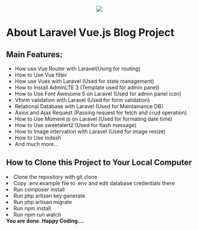 <p align="center"><img src="https://laravel.com/assets/img/components/logo-laravel.svg"></p>

# About Laravel Vue.js Blog Project

## Main Features:

-   How use Vue Router with Laravel(Using for routing)
-   How to Use Vue filter
-   How use Vuex with Laravel (Used for state management)
-   How to Install AdminLTE 3 (Template used for admin panel)
-   How to Use Font Awesome 5 on Laravel (Used for admin panel icon)
-   Vform validation with Laravel (Used for form validation)
-   Relational Database with Laravel (Used for Maintainance DB)
-   Axios and Ajax Request (Passing request for fetch and crud operation)
-   How to Use Moment js on Laravel (Used for formating date time)
-   How to Use sweetalert2 (Used for flash message)
-   How to Image intervation with Laravel (Used for image resize)
-   How to Use lodash
-   And much more...

## How to Clone this Project to Your Local Computer

<article class="markdown-body entry-content" itemprop="text">
      <li> Clone the repository with git clone </li>
      <li>Copy .env.example file to .env and edit database credentials there</li>
      <li> Run composer install</li>
      <li> Run php artisan key:generate</li>
      <li> Run php artisan migrate</li>
      <li> Run npm install</li>
       <li>Run npm run watch</li>
    <b>You are done. Happy Coding....</b>
</article>
